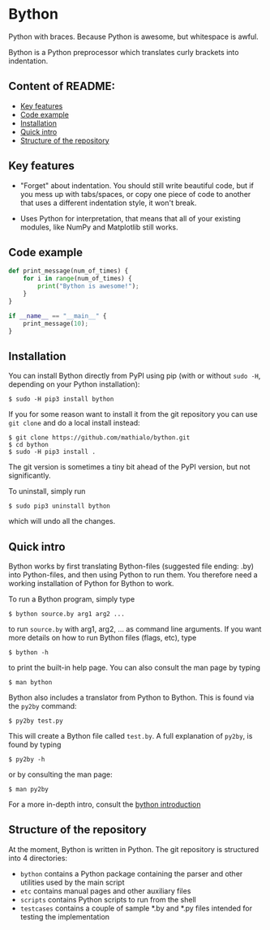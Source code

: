 # Bython
Python with braces. Because Python is awesome, but whitespace is awful.

Bython is a Python preprocessor which translates curly brackets into indentation.


## Content of README:
  * [Key features](#key-features)
  * [Code example](#code-example)
  * [Installation](#installation)
  * [Quick intro](#quick-intro)
  * [Structure of the repository](#structure-of-the-repository)


## Key features

 * "Forget" about indentation. You should still write beautiful code, but if you mess up with tabs/spaces, or copy one piece of code to another that uses a different indentation style, it won't break.

 * Uses Python for interpretation, that means that all of your existing modules, like NumPy and Matplotlib still works.


## Code example

```python
def print_message(num_of_times) {
    for i in range(num_of_times) {
        print("Bython is awesome!");
    }
}

if __name__ == "__main__" {
    print_message(10);
}
```


## Installation

You can install Bython directly from PyPI using pip (with or without `sudo -H`, depending on your Python installation):

```
$ sudo -H pip3 install bython
```

If you for some reason want to install it from the git repository you can use `git clone` and do a local install instead:

```
$ git clone https://github.com/mathialo/bython.git
$ cd bython
$ sudo -H pip3 install .
```

The git version is sometimes a tiny bit ahead of the PyPI version, but not significantly.

To uninstall, simply run 

```
$ sudo pip3 uninstall bython
```

which will undo all the changes.



## Quick intro

Bython works by first translating Bython-files (suggested file ending: .by) into Python-files, and then using Python to run them. You therefore need a working installation of Python for Bython to work.


To run a Bython program, simply type

```
$ bython source.by arg1 arg2 ...
```

to run `source.by` with arg1, arg2, ... as command line arguments. If you want more details on how to run Bython files (flags, etc), type

```
$ bython -h
```

to print the built-in help page. You can also consult the man page by typing

```
$ man bython
```

Bython also includes a translator from Python to Bython. This is found via the `py2by` command:

```
$ py2by test.py
```

This will create a Bython file called `test.by`. A full explanation of `py2by`, is found by typing

```
$ py2by -h
```

or by consulting the man page:

```
$ man py2by
```

For a more in-depth intro, consult the [bython introduction](INTRODUCTION.md)


## Structure of the repository

At the moment, Bython is written in Python. The git repository is structured into 4 directories:

 * `bython` contains a Python package containing the parser and other utilities used by the main script
 * `etc` contains manual pages and other auxiliary files
 * `scripts` contains Python scripts to run from the shell
 * `testcases` contains a couple of sample \*.by and \*.py files intended for testing the implementation
